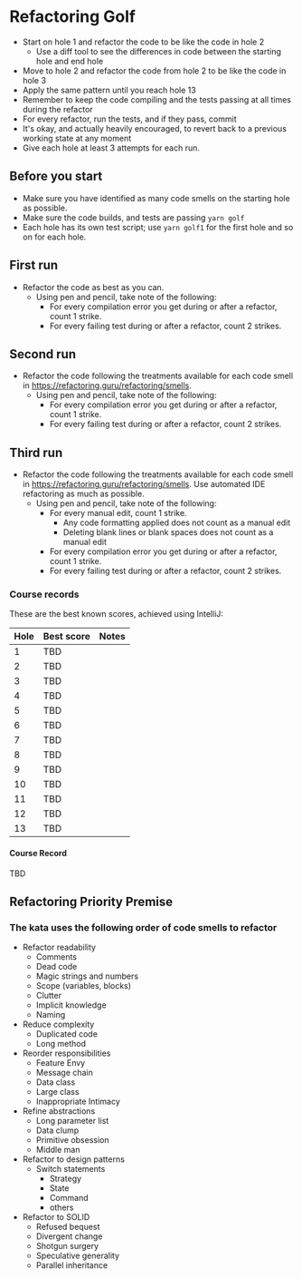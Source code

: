 # Refactoring Golf

- Start on hole 1 and refactor the code to be like the code in hole 2
    - Use a diff tool to see the differences in code between the starting hole and end hole
- Move to hole 2 and refactor the code from hole 2 to be like the code in hole 3
- Apply the same pattern until you reach hole 13
- Remember to keep the code compiling and the tests passing at all times during the refactor
- For every refactor, run the tests, and if they pass, commit
- It's okay, and actually heavily encouraged, to revert back to a previous working state at any moment
- Give each hole at least 3 attempts for each run.

## Before you start

- Make sure you have identified as many code smells on the starting hole as possible.
- Make sure the code builds, and tests are passing `yarn golf`
- Each hole has its own test script; use `yarn golf1` for the first hole and so on for each hole.

## First run

- Refactor the code as best as you can.
    - Using pen and pencil, take note of the following:
        - For every compilation error you get during or after a refactor, count 1 strike.
        - For every failing test during or after a refactor, count 2 strikes.

## Second run

- Refactor the code following the treatments available for each code smell
  in <https://refactoring.guru/refactoring/smells>.
    - Using pen and pencil, take note of the following:
        - For every compilation error you get during or after a refactor, count 1 strike.
        - For every failing test during or after a refactor, count 2 strikes.

## Third run

- Refactor the code following the treatments available for each code smell
  in <https://refactoring.guru/refactoring/smells>. Use automated IDE refactoring as much as possible.
    - Using pen and pencil, take note of the following:
        - For every manual edit, count 1 strike.
            - Any code formatting applied does not count as a manual edit
            - Deleting blank lines or blank spaces does not count as a manual edit
        - For every compilation error you get during or after a refactor, count 1 strike.
        - For every failing test during or after a refactor, count 2 strikes.

### Course records

These are the best known scores, achieved using IntelliJ:

| Hole | Best score | Notes |
|------|------------|-------|
| 1    | TBD        |       |
| 2    | TBD        |       |
| 3    | TBD        |       |
| 4    | TBD        |       |
| 5    | TBD        |       |
| 6    | TBD        |       |
| 7    | TBD        |       |
| 8    | TBD        |       |
| 9    | TBD        |       |
| 10   | TBD        |       |
| 11   | TBD        |       |
| 12   | TBD        |       |
| 13   | TBD        |       |

#### Course Record

TBD

## Refactoring Priority Premise

### The kata uses the following order of code smells to refactor

- Refactor readability
    - Comments
    - Dead code
    - Magic strings and numbers
    - Scope (variables, blocks)
    - Clutter
    - Implicit knowledge
    - Naming
- Reduce complexity
    - Duplicated code
    - Long method
- Reorder responsibilities
    - Feature Envy
    - Message chain
    - Data class
    - Large class
    - Inappropriate Intimacy
- Refine abstractions
    - Long parameter list
    - Data clump
    - Primitive obsession
    - Middle man
- Refactor to design patterns
    - Switch statements
        - Strategy
        - State
        - Command
        - others
- Refactor to SOLID
    - Refused bequest
    - Divergent change
    - Shotgun surgery
    - Speculative generality
    - Parallel inheritance
